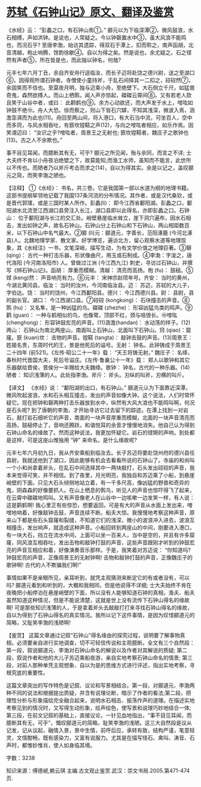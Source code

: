 # [苏轼《石钟山记》原文、翻译及鉴赏](https://www.vrrw.net/wx/14176.html)

《水经》云： “彭蠡之口，有石钟山焉①。” 郦元以为下临深潭②，微风鼓浪，水石相搏，声如洪钟。是说也，人常疑之。今以钟磬置水中③，虽大风浪不能鸣也，而况石乎? 至唐李渤，始访其遗踪，得双石于潭上，扣而聆之，南声函胡，北音清越，枹止响腾，馀韵徐歇④。自以为得之矣。然是说也，余尤疑之。石之铿然有声者⑤，所在皆是也，而此独以钟名，何哉?

元丰七年六月丁丑，余自齐安舟行适临汝，而长子迈将赴饶之德兴尉，送之至湖口⑥，因得观所谓石钟者。寺僧使小童持斧，于乱石间择其一二扣之，硿硿然⑦，余固笑而不信也。至莫夜月明，独与迈乘小舟，至绝壁下。大石侧立千尺，如猛兽奇鬼，森然欲搏人。而山上栖鹘，闻人声亦惊起，磔磔云霄间⑧。又有若老人欬且笑于山谷中者，或曰： 此鹳鹤也⑨。余方心动欲还，而大声发于水上，噌吰如钟鼓不绝⑩。舟人大恐。徐而察之，则山下皆石穴罅，不知其浅深，微波入焉，涵澹澎湃而为此也(11)。舟回至两山间，将入港口，有大石当中流，可坐百人，空中而多窍，与风水相吞吐，有窾坎镗鞳之声(12)，与向之噌吰者相应，如乐作焉。因笑谓迈曰： “汝识之乎?噌吰者，周景王之无射也; 窾坎镗鞳者，魏庄子之歌钟也(13)。古之人不余欺也。”

事不目见耳闻，而臆断其有无，可乎? 郦元之所见闻，殆与余同，而言之不详; 士大夫终不肯以小舟夜泊绝壁之下，故莫能知;而渔工水师，虽知而不能言，此世所以不传也。而陋者乃以斧斤考击而求之(14)，自以为得其实。余是以记之，盖叹郦元之简，而笑李渤之陋也。



【注释】 ①《水经》： 书名，共三卷。它是我国第一部以水道为纲的地理书籍。这部书提纲挈领地记载了我国137条河流的分布情况。其作者，或是汉代桑钦，或是晋代郭璞，或是三国时某人所作。彭蠡(li)： 即今江西省鄱阳湖。彭蠡之口，鄱阳湖水北流至江西湖口县旁注入长江，湖口县即以此得名，亦即彭蠡之口。石钟山： 位于鄱阳湖与长江的交汇处。峭壁悬崖临水耸立，崖下洞穴遍布，因水石相击，发出如钟之声，故名石钟山。石钟山分上石钟山和下石钟山，两山相距数百米，以下石钟山中名气最大。②郦 (li)元：郦道元，字善长，范阳涿鹿 (今河北涿县)人。北魏地理学家、散文家。好学博览，遍访北方，留心观察水道等地理现象，其《水经注》一书，文笔深峭，描写生动，为有文学价值之地理巨著。③磬(qing)： 古代一种打击乐器，形状像曲尺，用玉或石制成。④李渤：字浚之，唐代洛阳 (今河南洛阳市) 人。曾做过江洲 (今江西九江) 刺史，寻访过石钟山，并撰写《辨石钟山记》。函胡： 厚重而模糊。清越： 清亮而高扬。枹 (fu)： 鼓槌。⑤铿 (keng)然： 声音响亮有力。⑥元丰： 宋神宗赵顼年号。齐安： 当时的黄州，今湖北黄冈县。临汝： 当时的汝州，今河南临汝县。迈： 苏迈，苏轼的大儿子，字伯达。饶： 当时的饶州，今江西鄱阳县。德兴： 今江西德兴县。尉： 县尉，县的副长官。湖口： 今江西湖口县。⑦硿硿 (kongkong)： 石块撞击的声音。⑧鹘 (hu)： 又名隼，是一种凶猛的鸟。磔磔 (zhezhe)： 形容凶猛鸟类的鸣声。⑨鹳 (guan)： 一种与鹤相似的鸟，也像鹭，顶部不红，颈与咀很长。⑩噌吰 (chenghong)： 形容钟鼓宏亮的声音。(11)涵澹(handan)： 水动荡的样子。(12)两山： 石钟山为南北两座山，南面叫上石钟山，北面叫下石钟山。窍 (qiao)：窟窿。窾 (kuan)坎： 击物的声音。镗鞳 (tangta)： 敲钟击鼓的声音。(13)周景王： 姓姬名贵，东周时代的王，景是他死后的谥号。无射： 钟名。此钟铸成于周景王二十四年 (前521)。《左传·昭公二十一年》载： “天王将铸无射。” 魏庄子： 名绛，春秋时代晋国大夫，死后号谥庄。《左传·鲁襄公十一年》载： 郑人以歌钟和其它乐器献给晋侯，晋侯分一半赐给大夫魏绛。歌钟： 钟名，古代的一种乐器。(14)陋者： 知识浅薄的人。此处指李渤。斧斤： 斧头。刃纵的叫斧，刃横的叫斤。

【译文】 《水经》说： “鄱阳湖的出口，有石钟山。” 郦道元认为下面靠近深潭，微风吹起波浪，水和石头相互撞击，发出的声音如像大钟。这个说法，人们时常怀疑它。现在把钟和磬两种打击乐器放到水中，纵然有大风大浪也不能鸣叫啊，何况是石头呢? 到了唐朝的李渤，才开始寻访它过去留下的踪迹。在潭上找到一对岩石，敲打岩石细听它的声音，南面的一块声音厚重而模糊，北面的一块声音清亮而高扬，鼓槌停止了，音响还腾跃，和谐悦耳的余音才慢慢地消失。他自己认为得到石钟山命名的缘故了。然而这种说法，我更加怀疑它。岩石的铿锵的声响，到处都是这样，可是这座山惟独用 “钟” 来命名，是什么缘故呢?

元丰七年六月初九日，我从齐安乘船到临汝去。长子苏迈将要赴饶州府的德兴县任县尉，我就送他到了湖口，因此能够有机会去看看所说的石钟山了。寺庙的和尚叫一个小和尚拿着斧头，在乱石中间选择其中一两块敲打，石头发出硿硿的声音，我本来觉得可笑，并不相信。到了夜里，月光明亮，我独自和苏迈乘了小船，到悬崖峭壁的下面。只见大石头倾侧地站立着，有一千多尺高，像凶猛的野兽和奇异的鬼，阴森森的好像要抓人。在山上栖息的鹘鸟，听见人的声音也惊吓得飞了起来，在云霄中磔磔地鸣叫。又有声音像老人在山谷中一边咳嗽一边发笑一样，有人说： 这是鹳鹤啊! 我心里正有些惊恐，想要返回，可是有大的声音从水面上发出来，噌噌地响着，好像敲钟击鼓，声音连续不断。船夫大惊。我慢慢地考察这种声音，原来山下都是些石头窟窿和裂缝，不知道它们的浅深，微小的波浪冲入进去，波浪互相撞击，发出响声，就造成这种声音。小船回转到两座山的中间，刚要进入港口，有一块大石，挡立在流水中间，上面可以坐一百来人，当中是空的，并且有许多窟窿，同风浪互相吞吐，发出击物和敲钟打鼓的声音，这些声音跟刚才听到的钟鼓宏亮的声音互相应和着，好像演奏音乐那样。于是，我笑着对苏迈说： “你知道吗?钟鼓宏亮的声音，正像周景王的无射钟啊! 击物和敲钟打鼓的声音，正像魏庄子的歌钟啊! 古代的人不欺骗我们啊!”

事情如果不是亲眼所见，亲耳听到，就凭主观猜测来断定它的有或者没有，可以吗? 郦道元看到和听到的，大概和我相同，但是他说得不详细; 士大夫始终不肯在夜晚把小船停泊在悬崖峭壁的下面，所以没有人能够知道石钟的真相，渔夫、船夫虽然知道这种情况，但是不能说清楚，这就是世上没有流传下石钟山得名的缘故啊! 可是那些知识浅薄的人，于是拿着斧头去敲敲打打来寻找石钟山得名的缘故，自以为得到了石钟山得名的真实情况。我所以记下这件事情，是因为叹惜郦道元的简略，又耻笑李渤的浅陋啊!

【鉴赏】 这篇文章通过记叙“石钟山”得名缘由的探究过程，说明要了解事物真相，必须要亲自进行实地调查，切不可轻信传说和主观臆断。全文有三个自然段： 第一段，叙说郦道元、李渤对石钟山命名的解说以及作者对其解说的质疑; 第二段，叙说作者和他的大儿子苏迈乘船夜游，亲自实地考察石钟山命名的情景; 第三段，对前人那种单凭主观想象、自以为是的思维方式进行评述，指出实地考察，寻根究底的重要性。

这篇文章突出的写作特色是记叙、议论和写景相结合。第一段，对郦道元、李渤两种不同的说法和根据提出质疑，并含有说理论断，暗示了作者的看法;第二段，把理性分析与形象描绘完全融合起来，说明水石相击、振荡作声的道理。在描述实地考察见到的情况时，又写得生动形象，绘声绘色，使写景和说理巧妙地结合一体; 第三段，在前文记叙的基础上，直接议论，一针见血地指出，“事不目见耳闻，而臆断其有无，可乎”，慨叹郦道元的简略，耻笑李渤的浅陋。这三大自然段是议从记发，记从议起，融情入景，景中生情，前呼后应，承转有致，结构严谨，笔意轻灵，文情酣畅，既有感染力，又富有说服力。尤其是在描写怪石、禽叫、涛音、石声时，都惟妙惟肖，使人如身临其境。

字数：3238

知识来源：傅德岷,赖云琪 主编.古文观止鉴赏.武汉：崇文书局.2005.第471-474页.

